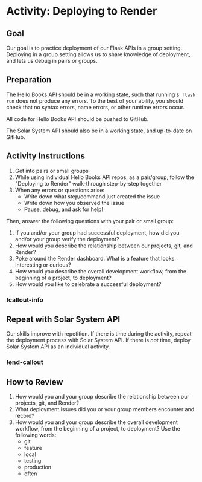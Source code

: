 # Activity: Deploying to Render

## Goal

Our goal is to practice deployment of our Flask APIs in a group setting. Deploying in a group setting allows us to share knowledge of deployment, and lets us debug in pairs or groups.

## Preparation

The Hello Books API should be in a working state, such that running `$ flask run` does not produce any errors. To the best of your ability, you should check that no syntax errors, name errors, or other runtime errors occur.

All code for Hello Books API should be pushed to GitHub.

The Solar System API should also be in a working state, and up-to-date on GitHub.

## Activity Instructions

1. Get into pairs or small groups
1. While using individual Hello Books API repos, as a pair/group, follow the "Deploying to Render" walk-through step-by-step together
1. When any errors or questions arise:
    - Write down what step/command just created the issue
    - Write down how you observed the issue
    - Pause, debug, and ask for help!

Then, answer the following questions with your pair or small group:

1. If you and/or your group had successful deployment, how did you and/or your group verify the deployment?
1. How would you describe the relationship between our projects, git, and Render?
1. Poke around the Render dashboard. What is a feature that looks interesting or curious?
1. How would you describe the overall development workflow, from the beginning of a project, to deployment?
1. How would you like to celebrate a successful deployment?

### !callout-info

## Repeat with Solar System API

Our skills improve with repetition. If there is time during the activity, repeat the deployment process with Solar System API. If there is _not_ time, deploy Solar System API as an individual activity.

### !end-callout

## How to Review

1. How would you and your group describe the relationship between our projects, git, and Render?
1. What deployment issues did you or your group members encounter and record?
1. How would you and your group describe the overall development workflow, from the beginning of a project, to deployment? Use the following words:
    - git
    - feature
    - local
    - testing
    - production
    - often
